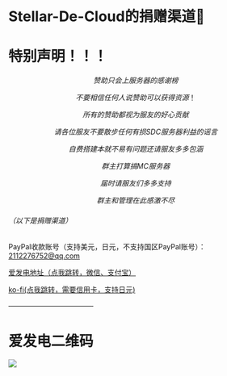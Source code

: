 # Stellar-De-Cloud的捐赠渠道:sparkling_heart:



# 特别声明！！！
$$ 赞助只会上服务器的感谢榜 $$

$$ 不要相信任何人说赞助可以获得资源！ $$

$$ 所有的赞助都视为服友的好心贡献 $$

$$ 请各位服友不要散步任何有损SDC服务器利益的谣言 $$

$$ 自费搭建本就不易 有问题还请服友多多包涵 $$

$$ 群主打算搞MC服务器 $$

$$ 届时请服友们多多支持 $$

$$ 群主和管理在此感激不尽 $$


######                                   （以下是捐赠渠道）

PayPal收款账号（支持美元，日元，不支持国区PayPal账号）：2112276752@qq.com

[爱发电地址（点我跳转，微信、支付宝）](https://afdian.net/@RachJusies)

[ko-fi(点我跳转，需要信用卡，支持日元)](https://ko-fi.com/atlantisajustied)

————————————

# 爱发电二维码





<img src="https://static.aichat.net/chat/202208/67ded1e0-e27b-40af-8650-02c69216e1f4.jpg"/>
